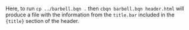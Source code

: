 
Here, to run `cp ../barbell.bqn .` then `cbqn barbell.bqn header.html` will produce a file with the information from the `title.bar` included in the `{title}` section of the header.
